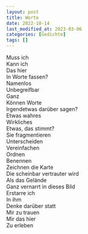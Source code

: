 ```yaml
---
layout: post
title: Worte
date: 2022-10-14
last_modified_at: 2023-03-06
categories: [Gedichte]
tags: []
---
```


Muss ich  
Kann ich  
Das hier  
In Worte fassen?  
Namenlos  
Unbegreifbar  
Ganz  
Können Worte  
Irgendetwas darüber sagen?  
Etwas wahres  
Wirkliches  
Etwas, das stimmt?  
Sie fragmentieren  
Unterscheiden  
Vereinfachen  
Ordnen  
Benennen  
Zeichnen die Karte  
Die scheinbar vertrauter wird  
Als das Gelände  
Ganz vernarrt in dieses Bild  
Erstarre ich  
In ihm  
Denke darüber statt  
Mir zu trauen  
Mir das hier  
Zu erleben